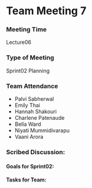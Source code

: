# Team Meeting 7

### Meeting Time
Lecture06

### Type of Meeting
Sprint02 Planning 

### Team Attendance
* Palvi Sabherwal
* Emily Thai
* Hannah Shakouri
* Charlene Patenaude
* Bella Ward 
* Niyati Mummidivarapu
* Vaani Arora

### Scribed Discussion:
#### Goals for Sprint02:

#### Tasks for Team:
